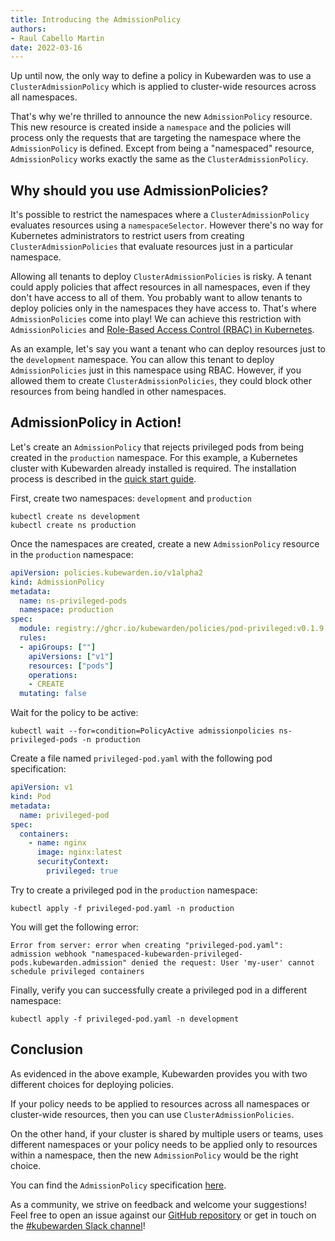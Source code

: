 ```yaml
---
title: Introducing the AdmissionPolicy
authors:
- Raul Cabello Martin
date: 2022-03-16
---
```


Up until now, the only way to define a policy in Kubewarden was to use a `ClusterAdmissionPolicy` which is applied to cluster-wide resources across all namespaces.

That's why we're thrilled to announce the new `AdmissionPolicy` resource. This new resource is created inside a `namespace` and the policies will process only the requests that are targeting the namespace where the `AdmissionPolicy` is defined. Except from being a "namespaced" resource, `AdmissionPolicy` works exactly the same as the `ClusterAdmissionPolicy`.

## Why should you use AdmissionPolicies?

It's possible to restrict the namespaces where a `ClusterAdmissionPolicy` evaluates resources using a `namespaceSelector`. However there's no way for Kubernetes administrators to restrict users from creating `ClusterAdmissionPolicies` that evaluate resources just in a particular namespace. 

Allowing all tenants to deploy `ClusterAdmissionPolicies` is risky. A tenant could apply policies that affect resources in all namespaces, even if they don't have access to all of them.
You probably want to allow tenants to deploy policies only in the namespaces they have access to. That's where `AdmissionPolicies` come into play! We can achieve this restriction with `AdmissionPolicies` and [Role-Based Access Control (RBAC) in Kubernetes](https://kubernetes.io/docs/reference/access-authn-authz/rbac/).

As an example, let's say you want a tenant who can deploy resources just to the `development` namespace. You can allow this tenant to deploy `AdmissionPolicies` just in this namespace using RBAC. However, if you allowed them to create `ClusterAdmissionPolicies`, they could block other resources from being handled in other namespaces.

## AdmissionPolicy in Action!

Let's create an `AdmissionPolicy` that rejects privileged pods from being created in the `production` namespace.
For this example, a Kubernetes cluster with Kubewarden already installed is required. The installation process is described in the [quick start guide](https://docs.kubewarden.io/quick-start.html).

First, create two namespaces: `development` and `production`

```
kubectl create ns development 
kubectl create ns production
```

Once the namespaces are created, create a new `AdmissionPolicy` resource in the `production` namespace:

```yaml
apiVersion: policies.kubewarden.io/v1alpha2
kind: AdmissionPolicy
metadata:
  name: ns-privileged-pods
  namespace: production
spec:
  module: registry://ghcr.io/kubewarden/policies/pod-privileged:v0.1.9
  rules:
  - apiGroups: [""]
    apiVersions: ["v1"]
    resources: ["pods"]
    operations:
    - CREATE
  mutating: false

```

Wait for the policy to be active:

```
kubectl wait --for=condition=PolicyActive admissionpolicies ns-privileged-pods -n production
```

Create a file named `privileged-pod.yaml` with the following pod specification:

```yaml
apiVersion: v1
kind: Pod
metadata:
  name: privileged-pod
spec:
  containers:
    - name: nginx
      image: nginx:latest
      securityContext:
        privileged: true
```

Try to create a privileged pod in the `production` namespace:
```
kubectl apply -f privileged-pod.yaml -n production
```

You will get the following error:

```
Error from server: error when creating "privileged-pod.yaml": admission webhook "namespaced-kubewarden-privileged-pods.kubewarden.admission" denied the request: User 'my-user' cannot schedule privileged containers
```

Finally, verify you can successfully create a privileged pod in a different namespace:

```
kubectl apply -f privileged-pod.yaml -n development
```

## Conclusion

As evidenced in the above example, Kubewarden provides you with two different choices for deploying policies.

If your policy needs to be applied to resources across all namespaces or cluster-wide resources, then you can use `ClusterAdmissionPolicies`. 

On the other hand, if your cluster is shared by multiple users or teams, uses different namespaces or your policy needs to be applied only to resources within a namespace, then the new `AdmissionPolicy` would be the right choice.

You can find the `AdmissionPolicy` specification [here](https://github.com/kubewarden/kubewarden-controller/blob/e0433fc3774d06dcf5e08bf2c600ad0117b89448/docs/crds/README.asciidoc#admissionpolicy).

As a community, we strive on feedback and welcome your suggestions! Feel free to open an issue against our
[GitHub repository](https://github.com/kubewarden/kubewarden-controller) or get in
touch on the [#kubewarden Slack channel](https://kubernetes.slack.com/archives/C01T3GTC3L7)!

